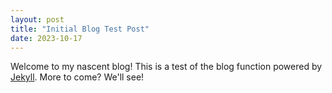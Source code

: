 ```yaml
---
layout: post
title: "Initial Blog Test Post"
date: 2023-10-17
---
```


Welcome to my nascent blog! This is a test of the blog function powered by [Jekyll](http://jekyllrb.com). More to come? We'll see!
